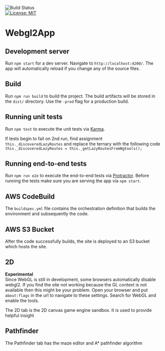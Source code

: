 ![Build Status](https://codebuild.us-west-2.amazonaws.com/badges?uuid=eyJlbmNyeXB0ZWREYXRhIjoiMFA2azY2aW5EcGdBK1JWalE5UE40YjVIZndKWGRSczFscTQrUU9ZNlE0YnZubitSZDhIcnNtQ1VMRmNhNjNmVHZsTm5RRmtNeG5MbGlQdGY5eWtwMWJJPSIsIml2UGFyYW1ldGVyU3BlYyI6InJBK2dpSGVPL1A0ZXlYaUoiLCJtYXRlcmlhbFNldFNlcmlhbCI6MX0%3D&branch=master)  
[![License: MIT](https://img.shields.io/badge/License-MIT-yellow.svg)](https://opensource.org/licenses/MIT)

# Webgl2App

## Development server

Run `npm start` for a dev server. Navigate to `http://localhost:4200/`. The app will automatically reload if you change any of the source files.

## Build

Run `npm run build` to build the project. The build artifacts will be stored in the `dist/` directory. Use the `-prod` flag for a production build.

## Running unit tests

Run `npm test` to execute the unit tests via [Karma](https://karma-runner.github.io).

If tests begin to fail on 2nd run, find assignment `this._discoveredLazyRoutes` and replace the ternary with the following code `this._discoveredLazyRoutes = this._getLazyRoutesFromNgtools();`

## Running end-to-end tests

Run `npm run e2e` to execute the end-to-end tests via [Protractor](http://www.protractortest.org/).
Before running the tests make sure you are serving the app via `npm start`.

## AWS CodeBuild

The `buildspec.yml` file contains the orchestration definition that builds the environment and subsequently the code.

## AWS S3 Bucket

After the code successfully builds, the site is deployed to an S3 bucket which hosts the site.

## 2D

**Experimental**  
Since WebGL is still in development, some browsers automatically disable webgl2. If you find the site not working because the GL context is not available then this might be your problem. Open your browser and put `about:flags` in the url to navigate to these settings. Search for WebGL and enable the tools.

The 2D tab is the 2D canvas game engine sandbox. It is used to provide helpful insight 

## Pathfinder

The Pathfinder tab has the maze editor and A* pathfinder algorithm  
